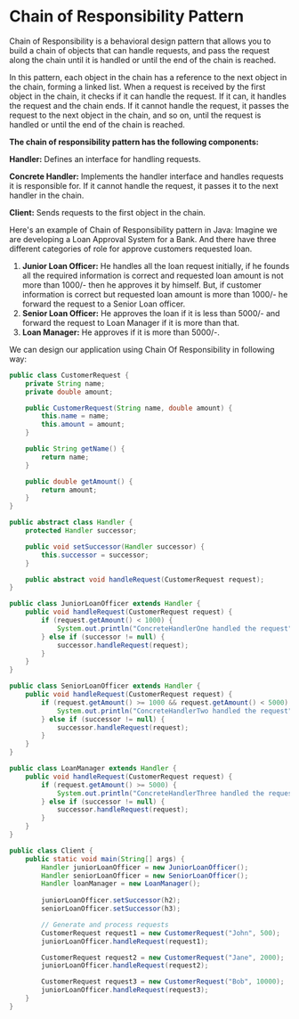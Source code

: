 # Chain of Responsibility Pattern
Chain of Responsibility is a behavioral design pattern that allows you to build a chain of objects that can handle requests, and pass the request along the chain until it is handled or until the end of the chain is reached.

In this pattern, each object in the chain has a reference to the next object in the chain, forming a linked list. When a request is received by the first object in the chain, it checks if it can handle the request. If it can, it handles the request and the chain ends. If it cannot handle the request, it passes the request to the next object in the chain, and so on, until the request is handled or until the end of the chain is reached.

**The chain of responsibility pattern has the following components:**

**Handler:** Defines an interface for handling requests.

**Concrete Handler:** Implements the handler interface and handles requests it is responsible for. If it cannot handle the request, it passes it to the next handler in the chain.

**Client:** Sends requests to the first object in the chain.

Here's an example of Chain of Responsibility pattern in Java:
Imagine we are developing a Loan Approval System for a Bank. And there have three different categories of role for approve customers requested loan.
1. **Junior Loan Officer:** He handles all the loan request initially, if he founds all the required information is correct and requested loan amount is not more than 1000/- then he approves it by himself. But, if customer information is correct but requested loan amount is more than 1000/- he forward the request to a Senior Loan officer.
2. **Senior Loan Officer:** He approves the loan if it is less than 5000/- and forward the request to Loan Manager if it is more than that.
3. **Loan Manager:** He approves if it is more than 5000/-.

We can design our application using Chain Of Responsibility in following way:

```java
public class CustomerRequest {
    private String name;
    private double amount;

    public CustomerRequest(String name, double amount) {
        this.name = name;
        this.amount = amount;
    }

    public String getName() {
        return name;
    }

    public double getAmount() {
        return amount;
    }
}

public abstract class Handler {
    protected Handler successor;

    public void setSuccessor(Handler successor) {
        this.successor = successor;
    }

    public abstract void handleRequest(CustomerRequest request);
}

public class JuniorLoanOfficer extends Handler {
    public void handleRequest(CustomerRequest request) {
        if (request.getAmount() < 1000) {
            System.out.println("ConcreteHandlerOne handled the request");
        } else if (successor != null) {
            successor.handleRequest(request);
        }
    }
}

public class SeniorLoanOfficer extends Handler {
    public void handleRequest(CustomerRequest request) {
        if (request.getAmount() >= 1000 && request.getAmount() < 5000) {
            System.out.println("ConcreteHandlerTwo handled the request");
        } else if (successor != null) {
            successor.handleRequest(request);
        }
    }
}

public class LoanManager extends Handler {
    public void handleRequest(CustomerRequest request) {
        if (request.getAmount() >= 5000) {
            System.out.println("ConcreteHandlerThree handled the request");
        } else if (successor != null) {
            successor.handleRequest(request);
        }
    }
}

public class Client {
    public static void main(String[] args) {
        Handler juniorLoanOfficer = new JuniorLoanOfficer();
        Handler seniorLoanOfficer = new SeniorLoanOfficer();
        Handler loanManager = new LoanManager();
        
        juniorLoanOfficer.setSuccessor(h2);
        seniorLoanOfficer.setSuccessor(h3);

        // Generate and process requests
        CustomerRequest request1 = new CustomerRequest("John", 500);
        juniorLoanOfficer.handleRequest(request1);

        CustomerRequest request2 = new CustomerRequest("Jane", 2000);
        juniorLoanOfficer.handleRequest(request2);

        CustomerRequest request3 = new CustomerRequest("Bob", 10000);
        juniorLoanOfficer.handleRequest(request3);
    }
}

```